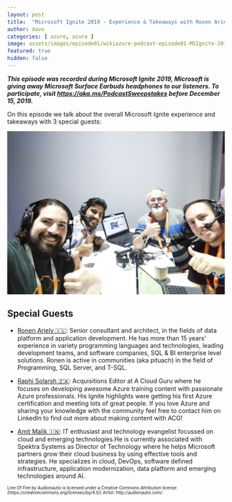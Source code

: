 ```yaml
---
layout: post
title:  "Microsoft Ignite 2019 - Experience & Takeaways with Ronen Ariely 🇮🇱, Raphi Solarsh 🇿🇦 and Amit Malik 🇮🇳"
author: dave
categories: [ azure, azure ]
image: assets/images/episode01/wikiazure-podcast-episode01-MSIgnite-2019-experience-takeaways.png
featured: true
hidden: false
---
```


<p>
<script src="https://www.buzzsprout.com/704541/2057835-microsoft-ignite-2019-experience-takeaways.js?player=small" type="text/javascript" charset="utf-8"></script>
</p>
<p style="font-style: oblique;font-weight: bolder;">
This episode was recorded during Microsoft Ignite 2019, Microsoft is giving away Microsoft Surface Earbuds headphones to our listeners. To participate, visit <a href="https://aka.ms/PodcastSweepstakes" target="_blank">https://aka.ms/PodcastSweepstakes</a> before December 15, 2019.</p>

On this episode we talk about the overall Microsoft Ignite experience and takeaways with 3 special guests: 


<img src="../assets/images/episode01/wikiazure-podcast-episode01-microsoft-ignite.jpg">

## Special Guests



+ <a href="https://www.linkedin.com/in/pitoach/" target="_blank">Ronen Ariely 🇮🇱</a>: Senior consultant and architect, in the fields of data platform and application development. He has more than 15 years' experience in variety programming languages and technologies, leading development teams, and software companies, SQL & BI enterprise level solutions. Ronen is active in communities (aka pituach) in the field of Programming, SQL Server, and T-SQL. 

+ <a href="https://www.linkedin.com/in/raphael-solarsh-12b826183/" target="_blank">Raphi Solarsh 🇿🇦</a>: Acquisitions Editor at A Cloud Guru where he focuses on developing awesome Azure training content with passionate Azure professionals. His Ignite highlights were getting his first Azure certification and meeting lots of great people. If you love Azure and sharing your knowledge with the community feel free to contact him on LinkedIn to find out more about making content with ACG!

+ <a href="https://www.linkedin.com/in/amitmalik99/" target="_blank">Amit Malik 🇮🇳</a>: IT enthusiast and technology evangelist focussed on cloud and emerging technologies.He is currently associated with Spektra Systems as Director of Technology where he helps Microsoft partners grow their cloud business by using effective tools and strategies. He specializes in cloud, DevOps, software defined infrastructure, application modernization, data platform and emerging technologies around AI. 

<p style="font-size: .7em;">Line Of Fire by Audionautix is licensed under a Creative Commons Attribution license (https://creativecommons.org/licenses/by/4.0/) Artist: http://audionautix.com/</p>